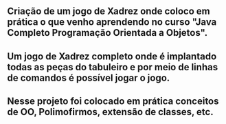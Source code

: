 ## Criação de um jogo de Xadrez onde coloco em prática o que venho aprendendo no curso "Java Completo Programação Orientada a Objetos".
## Um jogo de Xadrez completo onde é implantado todas as peças do tabuleiro e por meio de linhas de comandos é possível jogar o jogo.
## Nesse projeto foi colocado em prática conceitos de OO, Polimofirmos, extensão de classes, etc.
